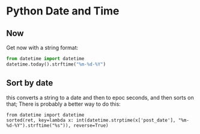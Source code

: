 # Python Date and Time

## Now
Get now with a string format:
```python
from datetime import datetime
datetime.today().strftime("%m-%d-%Y")
```

## Sort by date
this converts a string to a date and then to epoc seconds, and then
sorts on that;  There is probably a better way to do this:
```
from datetime import datetime
sorted(ret, key=lambda x: int(datetime.strptime(x['post_date'], "%m-%d-%Y").strftime("%s")), reverse=True)
```

